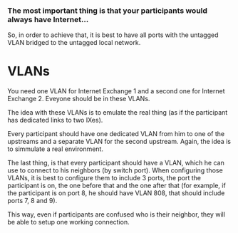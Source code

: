 ### The most important thing is that your participants would always have Internet...

So, in order to achieve that, it is best to have all ports with the untagged VLAN bridged to the untagged local network.

# VLANs
You need one VLAN for Internet Exchange 1 and a second one for Internet Exchange 2. Eveyone should be in these VLANs.

The idea with these VLANs is to emulate the real thing (as if the participant has dedicated links to two IXes).


Every participant should have one dedicated VLAN from him to one of the upstreams and a separate VLAN for the second upstream. Again, the idea is to simmulate a real environment.


The last thing, is that every participant should have a VLAN, which he can use to connect to his neighbors (by switch port). When configuring those VLANs, it is best to configure them to include 3 ports, the port the participant is on, the one before that and the one after that (for example, if the participant is on port 8, he should have VLAN 808, that should include ports 7, 8 and 9).

This way, even if participants are confused who is their neighbor, they will be able to setup one working connection.
